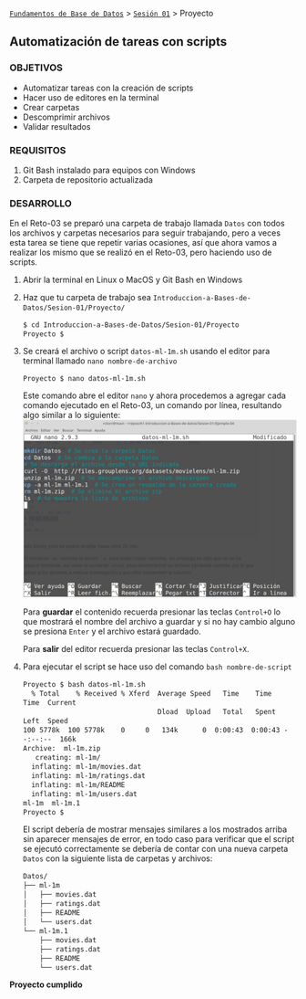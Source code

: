 [`Fundamentos de Base de Datos`](../../Readme.md) > [`Sesión 01`](../Readme.md) > Proyecto
## Automatización de tareas con scripts

### OBJETIVOS
- Automatizar tareas con la creación de scripts
- Hacer uso de editores en la terminal
- Crear carpetas
- Descomprimir archivos
- Validar resultados

### REQUISITOS
1. Git Bash instalado para equipos con Windows
1. Carpeta de repositorio actualizada

### DESARROLLO
En el Reto-03 se preparó una carpeta de trabajo llamada `Datos` con todos los archivos y carpetas necesarios para seguir trabajando, pero a veces esta tarea se tiene que repetir varias ocasiones, así que ahora vamos a realizar los mismo que se realizó en el Reto-03, pero haciendo uso de scripts.

1. Abrir la terminal en Linux o MacOS y Git Bash en Windows

1. Haz que tu carpeta de trabajo sea `Introduccion-a-Bases-de-Datos/Sesion-01/Proyecto/`
   ```console
   $ cd Introduccion-a-Bases-de-Datos/Sesion-01/Proyecto
   Proyecto $
   ```

1. Se creará el archivo o script `datos-ml-1m.sh` usando el editor para terminal llamado `nano nombre-de-archivo`
   ```console
   Proyecto $ nano datos-ml-1m.sh
   ```
   Este comando abre el editor `nano` y ahora procedemos a agregar cada comando ejecutado en el Reto-03, un comando por línea, resultando algo similar a lo siguiente:
   ![Editor nano con los comando del Reto-03](assets/nano-01.png)

   Para __guardar__ el contenido recuerda presionar las teclas `Control+O` lo que mostrará el nombre del archivo a guardar y si no hay cambio alguno se presiona `Enter` y el archivo estará guardado.

   Para __salir__ del editor recuerda presionar las teclas `Control+X`.

1. Para ejecutar el script se hace uso del comando `bash nombre-de-script`
   ```console
   Proyecto $ bash datos-ml-1m.sh
     % Total    % Received % Xferd  Average Speed   Time    Time     Time  Current
                                    Dload  Upload   Total   Spent    Left  Speed
   100 5778k  100 5778k    0     0   134k      0  0:00:43  0:00:43 --:--:--  166k
   Archive:  ml-1m.zip
      creating: ml-1m/
     inflating: ml-1m/movies.dat        
     inflating: ml-1m/ratings.dat       
     inflating: ml-1m/README            
     inflating: ml-1m/users.dat         
   ml-1m  ml-1m.1
   Proyecto $
   ```
   El script debería de mostrar mensajes similares a los mostrados arriba sin aparecer mensajes de error, en todo caso para verificar que el script se ejecutó correctamente se debería de contar con una nueva carpeta `Datos` con la siguiente lista de carpetas y archivos:
   ```
   Datos/
   ├── ml-1m
   │   ├── movies.dat
   │   ├── ratings.dat
   │   ├── README
   │   └── users.dat
   └── ml-1m.1
       ├── movies.dat
       ├── ratings.dat
       ├── README
       └── users.dat
   ```

__Proyecto cumplido__
